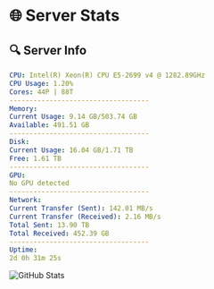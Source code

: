 # 🌐 Server Stats
## 🔍 Server Info
```yaml
CPU: Intel(R) Xeon(R) CPU E5-2699 v4 @ 1282.89GHz
CPU Usage: 1.20%
Cores: 44P | 88T
-----------------------------------
Memory:
Current Usage: 9.14 GB/503.74 GB
Available: 491.51 GB
-----------------------------------
Disk:
Current Usage: 16.04 GB/1.71 TB
Free: 1.61 TB
-----------------------------------
GPU:
No GPU detected
-----------------------------------
Network:
Current Transfer (Sent): 142.01 MB/s
Current Transfer (Received): 2.16 MB/s
Total Sent: 13.90 TB
Total Received: 452.39 GB
-----------------------------------
Uptime:
2d 0h 31m 25s
```
![GitHub Stats](https://img.shields.io/badge/Updated-2025-02-09_23:14:43-blue)